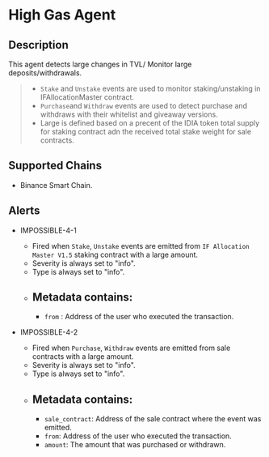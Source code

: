 # High Gas Agent

## Description

This agent detects large changes in TVL/ Monitor large deposits/withdrawals.

> - `Stake` and `Unstake` events are used to monitor staking/unstaking in IFAllocationMaster contract.
> - `Purchase`and `Withdraw` events are used to detect purchase and withdraws with their whitelist and giveaway versions.
> - Large is defined based on a precent of the IDIA token total supply for staking contract adn the received total stake weight for sale contracts.

## Supported Chains

- Binance Smart Chain.

## Alerts

- IMPOSSIBLE-4-1

  - Fired when `Stake`, `Unstake` events are emitted from `IF Allocation Master V1.5` staking contract with a large amount.
  - Severity is always set to "info".
  - Type is always set to "info".
  - ## Metadata contains:
    - `from` : Address of the user who executed the transaction.

- IMPOSSIBLE-4-2
  - Fired when `Purchase`, `Withdraw` events are emitted from sale contracts with a large amount.
  - Severity is always set to "info".
  - Type is always set to "info".
  - ## Metadata contains:
    - `sale_contract`: Address of the sale contract where the event was emitted.
    - `from`: Address of the user who executed the transaction.
    - `amount`: The amount that was purchased or withdrawn.
